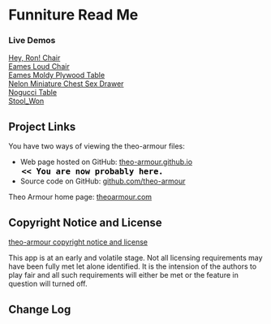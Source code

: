 Funniture Read Me
=================

### Live Demos
[Hey, Ron! Chair]( http://theo-armour.github.io/explayrimental/funniture/HMI_Aeron_Chair_3ds_3D/hey-ron.html )  
[Eames Loud Chair]( http://theo-armour.github.io/explayrimental/funniture/HMI_Eames_Lounge_Chair_3ds_3D/scrounge.html )  
[Eames Moldy Plywood Table]( http://theo-armour.github.io/explayrimental/funniture/HMI_Eames_Molded_Plywood_Table_3ds_3D/plywood-fable.html )  
[Nelon Miniature Chest Sex Drawer]( http://theo-armour.github.io/explayrimental/funniture/HMI_Nelson_Miniature_Chest_Six_Drawer_3ds_3D/sex-draw-chest.html )  
[Nogucci Table]( http://theo-armour.github.io/explayrimental/funniture/HMI_Noguchi_Table_3ds_3D/no-gucci.html )  
[Stool_Won]( http://theo-armour.github.io/explayrimental/funniture/HMI_Stool_One_3ds_3D/tool-one.html )  

<!--
## Concept


## Features


## Road Map


## Issues /Bugs
-->

## Project Links

You have two ways of viewing the theo-armour files:

* Web page hosted on GitHub: [theo-armour.github.io]( http://theo-armour.github.io/explayrimental/funniture/ "view the files as apps." ) <input value="<< You are now probably here." size=28 style="font:bold 12pt monospace;border-width:0;" >  
* Source code on GitHub: [github.com/theo-armour]( https://github.com/theo-armour/ "View the files as source code." ) <scan style=display:none ><< You are now probably here.</scan>

Theo Armour home page: [theoarmour.com]( http://theoarmour.com )

## Copyright Notice and License

[theo-armour copyright notice and license]( https://github.com/theo-armour/theo-armour.github.io/blob/master/copyright-notice-and-license.md )

This app is at an early and volatile stage. Not all licensing requirements may have been fully met let alone identified. It is the intension of the authors to play fair and all such requirements will either be met or the feature in question will turned off.


## Change Log




